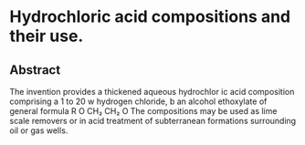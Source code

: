 # Hydrochloric acid compositions and their use.

## Abstract
The invention provides a thickened aqueous hydrochlor ic acid composition comprising a 1 to 20 w hydrogen chloride, b an alcohol ethoxylate of general formula R O CH₂ CH₂ O The compositions may be used as lime scale removers or in acid treatment of subterranean formations surrounding oil or gas wells.